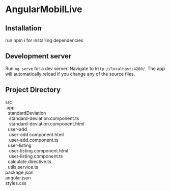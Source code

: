 # AngularMobilLive

## Installation

run npm i for installing dependencies


## Development server

Run `ng serve` for a dev server. Navigate to `http://localhost:4200/`. The app will automatically reload if you change any of the source files.


## Project Directory

src  
  &nbsp;app  
    &nbsp;&nbsp;standardDeviation  
      &nbsp;&nbsp;&nbsp;standard-deviation.component.ts  
      &nbsp;&nbsp;&nbsp;standard-deviation.component.html  
    &nbsp;&nbsp;user-add  
      &nbsp;&nbsp;&nbsp;user-add.component.html  
      &nbsp;&nbsp;&nbsp;user-add.component.ts  
    &nbsp;&nbsp;user-listing  
      &nbsp;&nbsp;&nbsp;user-listing.component.html  
      &nbsp;&nbsp;&nbsp;user-listing.component.ts  
    &nbsp;&nbsp;calculate.directive.ts  
    &nbsp;&nbsp;utils.service.ts  
package.json  
angular.json  
styles.css  
    
    

